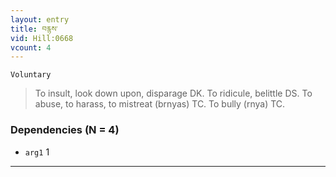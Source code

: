 ```yaml
---
layout: entry
title: བརྙས་
vid: Hill:0668
vcount: 4
---
```

`Voluntary` 
> To insult, look down upon, disparage DK\.
 To ridicule, belittle DS\.
 To abuse, to harass, to mistreat (brnyas) TC\.
 To bully (rnya) TC\.

### Dependencies (N = 4)
* `arg1` 1

---

